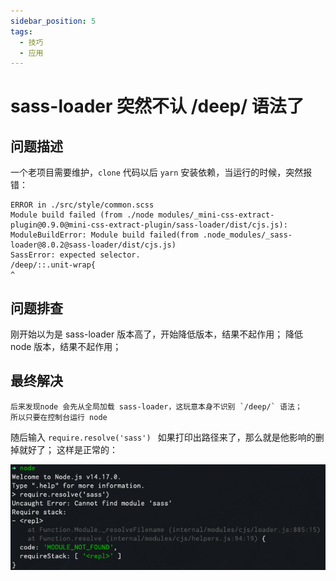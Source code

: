 ```yaml
---
sidebar_position: 5
tags:
  - 技巧
  - 应用
---
```

# sass-loader 突然不认 /deep/ 语法了

## 问题描述

一个老项目需要维护，`clone` 代码以后 `yarn` 安装依赖，当运行的时候，突然报错：
```
ERROR in ./src/style/common.scss
Module build failed (from ./node modules/_mini-css-extract-plugin@0.9.0@mini-css-extract-plugin/sass-loader/dist/cjs.js):
ModuleBuildError: Module build failed(from .node_modules/_sass-loader@8.0.2@sass-loader/dist/cjs.js)
SassError: expected selector.
/deep/::.unit-wrap{
^
```

## 问题排查

刚开始以为是 sass-loader 版本高了，开始降低版本，结果不起作用；
降低 node 版本，结果不起作用；
## 最终解决
    后来发现node 会先从全局加载 sass-loader，这玩意本身不识别 `/deep/` 语法；
    所以只要在控制台运行 node 
随后输入 `require.resolve('sass') ` 如果打印出路径来了，那么就是他影响的删掉就好了；
这样是正常的：

![](./assets/sass-loaderNotDeep_image1.png)







